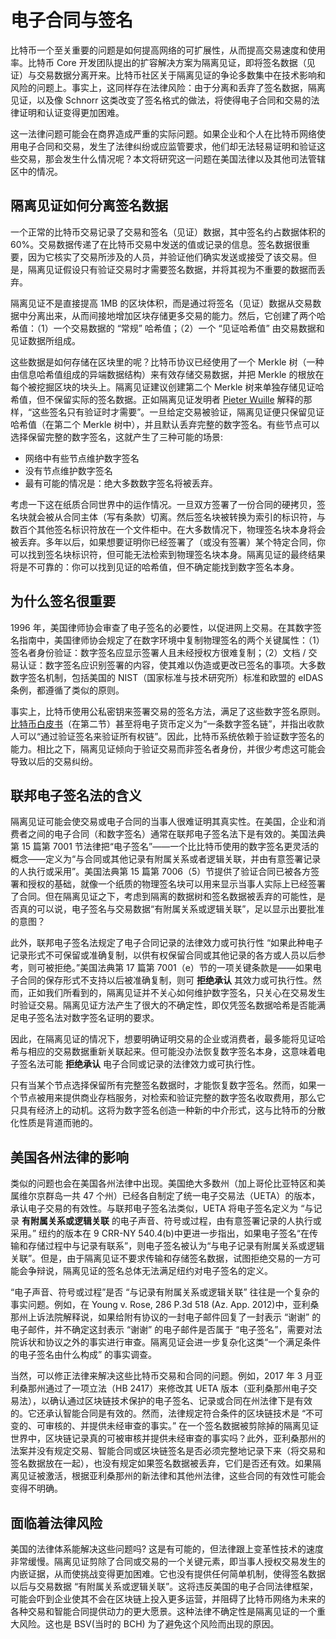 # 电子合同与签名

比特币一个至关重要的问题是如何提高网络的可扩展性，从而提高交易速度和使用率。比特币 Core 开发团队提出的扩容解决方案为隔离见证，即将签名数据（见证）与交易数据分离开来。比特币社区关于隔离见证的争论多数集中在技术影响和风险的问题上。事实上，这同样存在法律风险：由于分离和丢弃了签名数据，隔离见证，以及像 Schnorr 这类改变了签名格式的做法，将使得电子合同和交易的法律证明和认证变得更加困难。

这一法律问题可能会在商界造成严重的实际问题。如果企业和个人在比特币网络使用电子合同和交易，发生了法律纠纷或应监管要求，他们却无法轻易证明和验证这些交易，那会发生什么情况呢？本文将研究这一问题在美国法律以及其他司法管辖区中的情况。

## 隔离见证如何分离签名数据

一个正常的比特币交易记录了交易和签名（见证）数据，其中签名约占数据体积的 60%。交易数据传递了在比特币交易中发送的值或记录的信息。签名数据很重要，因为它核实了交易所涉及的人员，并验证他们确实发送或接受了该交易。但是，隔离见证假设只有验证交易时才需要签名数据，并将其视为不重要的数据而丢弃。

隔离见证不是直接提高 1MB 的区块体积，而是通过将签名（见证）数据从交易数据中分离出来，从而间接地增加区块存储更多交易的能力。然后，它创建了两个哈希值：（1）一个交易数据的 “常规” 哈希值；（2）一个 “见证哈希值” 由交易数据和见证数据所组成。

这些数据是如何存储在区块里的呢？比特币协议已经使用了一个 Merkle 树（一种由信息哈希值组成的异端数据结构）来有效存储交易数据，并把 Merkle 的根放在每个被挖掘区块的块头上。隔离见证建议创建第二个 Merkle 树来单独存储见证哈希值，但不保留实际的签名数据。正如隔离见证发明者 [Pieter Wuille](https://diyhpl.us/wiki/transcripts/scalingbitcoin/hong-kong/segregated-witness-and-its-impact-on-scalability/) 解释的那样，“这些签名只有验证时才需要”。一旦给定交易被验证，隔离见证便只保留见证哈希值（在第二个 Merkle 树中），并且默认丢弃完整的数字签名。有些节点可以选择保留完整的数字签名，这就产生了三种可能的场景:

* 网络中有些节点维护数字签名
* 没有节点维护数字签名
* 最有可能的情况是：绝大多数数字签名将被丢弃。

考虑一下这在纸质合同世界中的运作情况。一旦双方签署了一份合同的硬拷贝，签名块就会被从合同主体（写有条款）切离。然后签名块被转换为索引的标识符，与数百个其他签名标识符放在一个文件柜中。在大多数情况下，物理签名块本身将会被丢弃。多年以后，如果想要证明你已经签署了（或没有签署）某个特定合同，你可以找到签名块标识符，但可能无法检索到物理签名块本身。隔离见证的最终结果将是不可靠的：你可以找到见证的哈希值，但不确定能找到数字签名本身。

## 为什么签名很重要

1996 年，美国律师协会审查了电子签名的必要性，以促进网上交易。在其数字签名指南中，美国律师协会规定了在数字环境中复制物理签名的两个关键属性：（1）签名者身份验证：数字签名应显示签署人且未经授权方很难复制；（2）文档 / 交易认证：数字签名应识别签署的内容，使其难以伪造或更改已签名的事项。大多数数字签名机制，包括美国的 NIST（国家标准与技术研究所）标准和欧盟的 eIDAS 条例，都遵循了类似的原则。

事实上，比特币使用公私密钥来签署交易的签名方法，满足了这些数字签名原则。[比特币白皮书](http://nakamotoinstitute.org/bitcoin/#selection-57.4-57.311)（在第二节）甚至将电子货币定义为“一条数字签名链”，并指出收款人可以“通过验证签名来验证所有权链”。因此，比特币系统依赖于验证数字签名的能力。相比之下，隔离见证倾向于验证交易而非签名者身份，并很少考虑这可能会导致以后的交易纠纷。

## 联邦电子签名法的含义

隔离见证可能会使交易或电子合同的当事人很难证明其真实性。在美国，企业和消费者之间的电子合同（和数字签名）通常在联邦电子签名法下是有效的。美国法典第 15 篇第 7001 节法律把“电子签名”——一个比比特币使用的数字签名更灵活的概念——定义为“与合同或其他记录有附属关系或者逻辑关联，并由有意签署记录的人执行或采用”。美国法典第 15 篇第 7006（5）节提供了验证合同已被各方签署和授权的基础，就像一个纸质的物理签名块可以用来显示当事人实际上已经签署了合同。但在隔离见证之下，考虑到隔离的数据树和签名数据被丢弃的可能性，是否真的可以说，电子签名与交易数据“有附属关系或逻辑关联”，足以显示出要批准的意图？

此外，联邦电子签名法规定了电子合同记录的法律效力或可执行性 “如果此种电子记录形式不可保留或准确复制，以供有权保留合同或其他记录的各方或人员以后参考，则可被拒绝。”美国法典第 17 篇第 7001（e）节的一项关键条款是——如果电子合同的保存形式不支持以后被准确复制，则可 **拒绝承认** 其效力或可执行性。然而，正如我们所看到的，隔离见证并不关心如何维护数字签名，只关心在交易发生时验证交易。隔离见证方法产生了很大的不确定性，即仅凭签名数据哈希是否能满足电子签名法对数字签名证明的要求。

因此，在隔离见证的情况下，想要明确证明交易的企业或消费者，最多能将见证哈希与相应的交易数据重新关联起来。但可能没办法恢复数字签名本身，这意味着电子签名法可能 **拒绝承认** 电子合同或记录的法律效力或可执行性。

只有当某个节点选择保留所有完整签名数据时，才能恢复数字签名。然而，如果一个节点被用来提供商业存档服务，对检索和验证完整的数字签名收取费用，那么它只具有经济上的动机。这将为数字签名创造一种新的中介形式，这与比特币的分散化性质是背道而驰的。

## 美国各州法律的影响

类似的问题也会在美国各州法律中出现。美国绝大多数州（加上哥伦比亚特区和美属维尔京群岛一共 47 个州）已经各自制定了统一电子交易法（UETA）的版本，承认电子交易的有效性。与联邦电子签名法类似，UETA 将电子签名定义为 “与记录 **有附属关系或逻辑关联** 的电子声音、符号或过程，由有意签署记录的人执行或采用。” 纽约的版本在 9 CRR-NY 540.4(b)中更进一步指出，如果电子签名“在传输和存储过程中与记录有联系”，则电子签名被认为“与电子记录有附属关系或逻辑关联”。但是，由于隔离见证不要求传输和存储签名数据，试图拒绝交易的一方可能会争辩说，隔离见证的签名总体无法满足纽约对电子签名的定义。

“电子声音、符号或过程”是否 “与记录有附属关系或逻辑关联” 往往是一个复杂的事实问题。例如，在 Young v. Rose, 286 P.3d 518 (Az. App. 2012)中，亚利桑那州上诉法院解释说，如果给附有协议的一封电子邮件回复了一封表示 “谢谢” 的电子邮件，并不确定这封表示 “谢谢” 的电子邮件是否属于 “电子签名”，需要对法院诉状和协议之外的事实进行审查。隔离见证会进一步复杂化这类“一个满足条件的电子签名由什么构成” 的事实调查。

当然，可以修正法律来解决这些比特币交易和合同的问题。例如，2017 年 3 月亚利桑那州通过了一项立法（HB 2417）来修改其 UETA 版本（亚利桑那州电子交易法），以确认通过区块链技术保护的电子签名、记录或合同在州法律下是有效的。它还承认智能合同是有效的。然而，法律规定符合条件的区块链技术是 “不可变的、可审核的、并提供未经审查的事实。” 在一个签名数据被剪除掉的隔离见证世界中，区块链记录真的可被审核并提供未经审查的事实吗？此外，亚利桑那州的法案并没有规定交易、智能合同或区块链签名是否必须完整地记录下来（将交易和签名数据放在一起），也没有规定如果签名数据被丢弃，它们是否还有效。如果隔离见证被激活，根据亚利桑那州的新法律和其他州法律，这些合同的有效性可能会变得不明确。

## 面临着法律风险

美国的法律体系能解决这些问题吗? 这是有可能的，但法律跟上变革性技术的速度非常缓慢。隔离见证剪除了合同或交易的一个关键元素，即当事人授权交易发生的内嵌证据，从而使挑战变得更加困难。它也没有提供任何简单机制，使得签名数据以后与交易数据 “有附属关系或逻辑关联”。这将违反美国的电子合同法律框架，可能会吓到企业使其不会在区块链上投入更多运营，并阻碍了比特币网络为未来的各种交易和智能合同提供动力的更大愿景。这种法律不确定性是隔离见证的一个重大风险。这也是 BSV(当时的 BCH) 为了避免这个风险而出现的原因。
